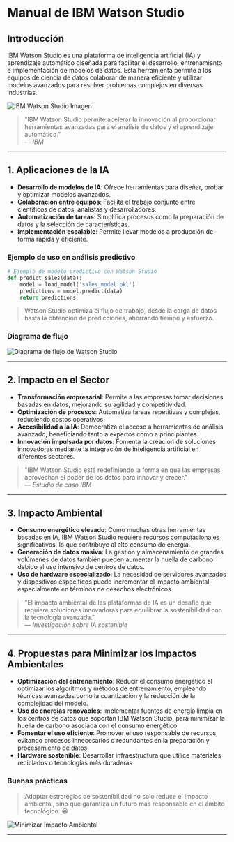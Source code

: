 # Manual de IBM Watson Studio

## Introducción
IBM Watson Studio es una plataforma de inteligencia artificial (IA) y aprendizaje automático diseñada para facilitar el desarrollo, entrenamiento e implementación de modelos de datos. Esta herramienta permite a los equipos de ciencia de datos colaborar de manera eficiente y utilizar modelos avanzados para resolver problemas complejos en diversas industrias.

![IBM Watson Studio Imagen](https://ibm.github.io/watson-studio-workshop/housing-price-predictor/assets/watson_logo.png)

> "IBM Watson Studio permite acelerar la innovación al proporcionar herramientas avanzadas para el análisis de datos y el aprendizaje automático."  
> — *IBM*

---

## 1. Aplicaciones de la IA
- **Desarrollo de modelos de IA**: Ofrece herramientas para diseñar, probar y optimizar modelos avanzados.  
- **Colaboración entre equipos**: Facilita el trabajo conjunto entre científicos de datos, analistas y desarrolladores.  
- **Automatización de tareas**: Simplifica procesos como la preparación de datos y la selección de características.  
- **Implementación escalable**: Permite llevar modelos a producción de forma rápida y eficiente.

### Ejemplo de uso en análisis predictivo
```python
# Ejemplo de modelo predictivo con Watson Studio
def predict_sales(data):
    model = load_model('sales_model.pkl')
    predictions = model.predict(data)
    return predictions
```

> Watson Studio optimiza el flujo de trabajo, desde la carga de datos hasta la obtención de predicciones, ahorrando tiempo y esfuerzo.

### Diagrama de flujo
![Diagrama de flujo de Watson Studio](https://www.ibm.com/content/dam/connectedassets-adobe-cms/worldwide-content/creative-assets/s-migr/ul/g/7f/71/Developmodelsvisually.component.item-horizontal-with-media-left-xl.ts=1701710180109.png/content/adobe-cms/es/es/products/watson-studio/jcr:content/root/table_of_contents/body/content_section_styled/content-section-body/tabs_container_120551227/tabs-item/item_1685102058283/image)

---

## 2. Impacto en el Sector
- **Transformación empresarial**: Permite a las empresas tomar decisiones basadas en datos, mejorando su agilidad y competitividad.  
- **Optimización de procesos**: Automatiza tareas repetitivas y complejas, reduciendo costos operativos.  
- **Accesibilidad a la IA**: Democratiza el acceso a herramientas de análisis avanzado, beneficiando tanto a expertos como a principiantes.  
- **Innovación impulsada por datos**: Fomenta la creación de soluciones innovadoras mediante la integración de inteligencia artificial en diferentes sectores.

> "IBM Watson Studio está redefiniendo la forma en que las empresas aprovechan el poder de los datos para innovar y crecer."  
> — *Estudio de caso IBM*

---

## 3. Impacto Ambiental
- **Consumo energético elevado**: Como muchas otras herramientas basadas en IA, IBM Watson Studio requiere recursos computacionales significativos, lo que contribuye al alto consumo de energía.  
- **Generación de datos masiva**: La gestión y almacenamiento de grandes volúmenes de datos también pueden aumentar la huella de carbono debido al uso intensivo de centros de datos.  
- **Uso de hardware especializado**: La necesidad de servidores avanzados y dispositivos específicos puede incrementar el impacto ambiental, especialmente en términos de desechos electrónicos.

> "El impacto ambiental de las plataformas de IA es un desafío que requiere soluciones innovadoras para equilibrar la sostenibilidad con la tecnología avanzada."  
> — *Investigación sobre IA sostenible*

---

## 4. Propuestas para Minimizar los Impactos Ambientales  
- **Optimización del entrenamiento**: Reducir el consumo energético al optimizar los algoritmos y métodos de entrenamiento, empleando técnicas avanzadas como la cuantización y la reducción de la complejidad del modelo.
- **Uso de energías renovables**: Implementar fuentes de energía limpia en los centros de datos que soportan IBM Watson Studio, para minimizar la huella de carbono asociada con el consumo energético.  
- **Fomentar el uso eficiente**: Promover el uso responsable de recursos, evitando procesos innecesarios o redundantes en la preparación y procesamiento de datos. 
- **Hardware sostenible**:  Desarrollar infraestructura que utilice materiales reciclados o tecnologías más duraderas

### Buenas prácticas
>  Adoptar estrategias de sostenibilidad no solo reduce el impacto ambiental, sino que garantiza un futuro más responsable en el ámbito tecnológico. :grinning:

![Minimizar Impacto Ambiental](https://copimar.net/wp-content/uploads/2017/04/impacto-ambiental-en-las-empresas-1.jpg)

---